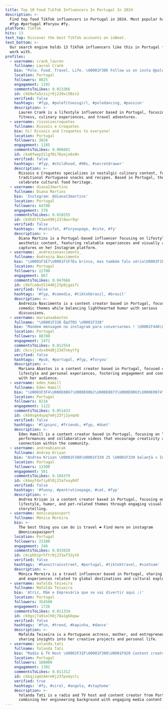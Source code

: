 ```yaml
---
title: Top 10 Food TikTok Influencers In Portugal In 2024
description: >-
  Find top food TikTok influencers in Portugal in 2024. Most popular hashtags:
  #fyp #portugal #foryou #fy.
platform: TikTok
hits: 13
text_top: Discover the best TikTok accounts on inBeat.
text_bottom: >-
  Our search engine holds 13 TikTok influencers like this in Portugal for you to
  work with.
profiles:
  - username: crank_lauren
    fullname: Lauren Crank
    bio: "Pole. Food. Travel. Life. \U0001F30E Follow us on insta @polewithaview☝️\U0001F64C☺️"
    location: Portugal
    followers: 8025
    engagement: 1192
    commentsToLikes: 0.013366
    id: ckb9ofa5zisjr0j239xi50zs3
    verified: false
    hashtags: '#fyp, #polefitnessgirl, #poledancing, #passion'
    description: >-
      Lauren Crank is a lifestyle influencer based in Portugal, focusing on pole
      fitness, culinary experiences, and travel adventures.
  - username: rissoisecroquetes
    fullname: Rissois e Croquetes
    bio: hi! Rissois and Croquetes to everyone!
    location: Portugal
    followers: 3826
    engagement: 1185
    commentsToLikes: 0.006601
    id: cka0fwep31lgf0i78yejo6x8n
    verified: false
    hashtags: '#fyp, #childhood, #90s, #secretdrawer'
    description: >-
      Rissois e Croquetes specializes in nostalgic culinary content, focusing on
      traditional Portuguese snacks and recipes. Based in Portugal, they
      celebrate cultural food heritage.
  - username: diana13martins
    fullname: Diana Martins
    bio: 'Instagram: @diana13martins'
    location: Portugal
    followers: 64700
    engagement: 378
    commentsToLikes: 0.010255
    id: ckdhdlft2wo490j23l8wvr9qr
    verified: false
    hashtags: '#satisfat, #foryoupage, #cute, #fy'
    description: >-
      Diana Martins is a Portugal-based influencer focusing on lifestyle and
      aesthetic content, featuring relatable experiences and visually appealing
      captures on her Instagram platform.
  - username: _andrezzanascimento_
    fullname: Andrezza Nascimento
    bio: "\U0001F1E7\U0001F1F7Eu brinco, mas também falo sério\U0001F1F5\U0001F1F9"
    location: Portugal
    followers: 12700
    engagement: 867
    commentsToLikes: 0.047666
    id: ckbfca0ut51440j23p8jgaifi
    verified: false
    hashtags: '#fyp, #comedia, #tiktokbrasil, #brasil'
    description: >-
      Andrezza Nascimento is a content creator based in Portugal, focusing on
      comedic themes while balancing lighthearted humor with serious
      discussions.
  - username: marianaabastos
    fullname: "\U0001F338 ß∆ƧƬΘS \U0001F338"
    bio: "Mandem mensagem no instagram para conversarmos ! \U0001F446\U0001F3FB"
    location: Portugal
    followers: 88700
    engagement: 2472
    commentsToLikes: 0.012554
    id: ckcvjjvdsx04d0j23d7nkytfg
    verified: false
    hashtags: '#pub, #portugal, #fyp, #foryou'
    description: >-
      Mariana Abastos is a content creator based in Portugal, focused on
      lifestyle and personal experiences, fostering engagement and connection
      with her audience.
  - username: eden_hamill
    fullname: Eden Hamill
    bio: "\U0001F3F4\U000E0067\U000E0062\U000E0073\U000E0063\U000E0074\U000E007F \U0001D405\U0001D428\U0001D425\U0001D425\U0001D428\U0001D430 \U0001D426\U0001D432 \U0001D422\U0001D427\U0001D42C\U0001D42D\U0001D41A\U0001D420\U0001D42B\U0001D41A\U0001D426 ✨\U0001D469\U0001D46C \U0001D46B\U0001D470\U0001D46D\U0001D46D\U0001D46C\U0001D479\U0001D46C\U0001D475\U0001D47B ✨"
    location: Portugal
    followers: 8216
    engagement: 1122
    commentsToLikes: 0.051433
    id: ckb9sgk4spq7e0j23fj2ynqnb
    verified: false
    hashtags: '#lipsync, #friends, #fyp, #duet'
    description: >-
      Eden Hamill is a content creator based in Portugal, focusing on lip sync
      performances and collaborative videos that encourage creativity and
      connection within the community.
  - username: andreabiancak
    fullname: Andrea Krișan
    bio: "Andrea Krisan \U0001F380\U0001F339 25 \U0001F339 balanță ♎ Instagram-> andreakrisan"
    location: Portugal
    followers: 13300
    engagement: 561
    commentsToLikes: 0.104379
    id: ckbeyf4xfiy8l0j23a7xoy84f
    verified: false
    hashtags: '#funny, #pentrutinepage, #cat, #fyp'
    description: >-
      Andrea Krișan is a content creator based in Portugal, focusing on
      lifestyle, humor, and pet-related themes through engaging visual
      storytelling.
  - username: monicaspassport
    fullname: Mónica Moreira
    bio: >-
      The best thing you can do is travel ❤ Find more on instagram
      @monicaspassport
    location: Portugal
    followers: 23100
    engagement: 346
    commentsToLikes: 0.033028
    id: ckcphb1prhftr0j231wf32yt6
    verified: false
    hashtags: '#hanoitrainstreet, #portugal, #tiktoktravel, #vietnam'
    description: >-
      Mónica Moreira is a travel influencer based in Portugal, sharing insights
      and experiences related to global destinations and cultural exploration.
  - username: mafalda_teixeira
    fullname: Mafalda Teixeira
    bio: 'Atriz, Mãe e Empresária que se vai divertir aqui ;)'
    location: Portugal
    followers: 354500
    engagement: 1726
    commentsToLikes: 0.011334
    id: ck9gsj7a9iolh0j78a1gkbqaw
    verified: false
    hashtags: '#fun, #trend, #kapinha, #dance'
    description: >-
      Mafalda Teixeira is a Portuguese actress, mother, and entrepreneur,
      sharing insights into her creative projects and personal life.
  - username: yolanda.tati
    fullname: Yolanda Tati
    bio: "Radio & TV Host \U0001F31F\U0001F308\U0001F920 Content creator w/ an Engineering Degree \U0001F1F5\U0001F1F9\U0001F1E6\U0001F1F4\U0001F1EE\U0001F1F9\U0001F1E7\U0001F1F7"
    location: Portugal
    followers: 108000
    engagement: 1302
    commentsToLikes: 0.011312
    id: ckbqjiqm24mre0j23fpxmyclc
    verified: true
    hashtags: '#fy, #viral, #angola, #stayhome'
    description: >-
      Yolanda Tati is a radio and TV host and content creator from Portugal,
      combining her engineering background with engaging media content.
---
```


